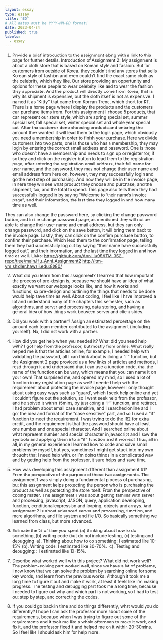 ```yaml
---
layout: essay
type: essay
title: "E5"
# All dates must be YYYY-MM-DD format!
date: 2023-04-24
published: true
labels:
  - essay
---
```

1.	Provide a brief introduction to the assignment along with a link to this page for further details.
Introduction of Assignment 2:
My assignment is about a cloth store that is based on Korean style and fashion. But for customers from outside of Korea, they couldn’t find any stores that sells Korean style of fashion and even couldn’t find the exact same cloth as the celebrity, which they like. Our store providing an opportunity and options for these people to wear celebrity like and to wear the fashion they appreciate. And the product will directly come from Korea, that is why its shipment is expensive, but the cloth itself is not as expensive. I named it as “Kitty” that came from Korean Trend, which short for KT. 
There is a home page where I display the products and the customers can purchase items from. For this assignment I choose 5 products, that can represent our store style, which are spring special set, summer special set, fall special set, winter special set and whole year special set. 
After the customer done choosing products and entering the amount they wanted, it will lead them to the login page, which obviously you need a membership in order to finish your purchase. 
Here we divide customers into two parts, one is those who has a membership, they may login by entering the correct email address and password. One is those who doesn’t have a membership and needs to sign up or register for, if so they and click on the register button to lead them to the registration page, after entering the registration email address, their full name for user name, and the password, they may not change their user name and email address from here on, however, they may successfully login and go the next step of purchasing. 
And now they will be in the invoice page, in here they will see what product they choose and purchase, and the shipment, tax, and the total to spend. This page also tells them they had successfully logged in by saying “Welcome to ‘their name’s invoice page”, and their information, the last time they logged in and how many time as well.

They can also change the password here, by clicking the change password button, and in the change password page, as mentioned they will not be able to change their user name and email address, but they can only change password, and click on the save button, it will bring them back to the invoice page. 
Lastly, they can click on the confirm purchase button, to confirm their purchase. Which lead them to the confirmation page, telling them they had successfully log out by saying “their name have successfully logged out”, and their information, and the last time they logged in and how time as well.
Links:
https://github.com/AnniHu95/ITM-352-repo/tree/main/Hu_Anni_Assignment2
http://itm-vm.shidler.hawaii.edu:8080/

2.	What did you learn from this assignment?
I learned that how important the process of pre-design is, because we should have an idea of what exactly we want our webpage looks like, and how it works and functions, so pre-design and outlining the things that needs to be done would help save time as well. 
About coding, I feel like I have improved a lot and understand many of the chapters this semester, such as algorithms, and server and processing, data storing, and having a general idea of how things work between server and client sides.

3.	Did you work with a partner? Assign an estimated percentage on the amount each team member contributed to the assignment (including yourself).
No, I did not work with a partner.
4.	How did you get help when you needed it? What did you need help with?
I got help from the professor, but mostly from online. What really helped me is that the articles online, for example, I needed help with validating the password, all I can think about is doing a “if” function, but the Assignment 2 page provided us a few links of articles and methods, I read through it and understand that I can use a function code, that the name of the function can be vary, which means that you can name it on your own! That surprised me, and opened my mind, so I used a lot of function in my registration page as well! 
I needed help with the requirement about protecting the invoice page, however I only thought about using easy ways such as “guard”, which I seek help online and yet I couldn’t figure out the solution, so I went seek help from the professor, and he solved it within 15mins, by just doing a “if” function, and redirect. 
I had problem about email case sensitive, and I searched online and I got the idea and format of the “case sensitive” part, and so I used a “if” function to meet the requirement.
I was trying to do the IR2 for extra credit, and the requirement is that the password should have at least one number and one special character. And I searched online about what represent number and special character in javascript and I saw the symbols and applying them into a “if” function and it worked! 
Thus, all in all, in my general experience I learned how to code and solve small problems by myself, but yes, sometimes I might get stuck into my own thought that I need help with, or I’m doing things in a complicated way and by getting help from the professor, it sure helps and save time.
5.	How was developing this assignment different than assignment #1?
From the perspective of the purpose of these two assignments. The assignment 1 was simply doing a fundamental process of purchasing, but this assignment helps protecting the person who is purchasing the product as well as protecting the store itself. 
From the perspective of coding matter. The assignment 1 was about getting familiar with server and processing, javascript, JASON, query, application developing, function, conditional expression and looping, objects and arrays. And assignment 2 is about advanced server and processing,  function, and more algorithms, and file system and file I/O. So basically something we learned from class, but more advanced.
6.	Estimate the % of time you spent (a) thinking about how to do something, (b) writing code (but do not include testing, (c) testing and debugging
(a). Thinking about how to do something: I estimated like 10-15%
(b). Writing code: I estimated like 80-70%.
(c). Testing and debugging: : I estimated like 10-15%.
7.	Describe what worked well with this project? What did not work well?
The problem-solving part worked well, since we have a lot of problems, I now know that we can solve the problem by searching online for some key words, and learn from the previous works. Although it took me a long time to figure it out and make it work, at least it feels like I’m making progress.
The testing and debugging part took me a long time, because I needed to figure out why and which part is not working, so I had to test out step by step, and correcting the codes.
8.	If you could go back in time and do things differently, what would you do differently?
I hope I can ask the professor more about some of the requirements, because when I was trying to figure out some of the requirements and it took me like a whole afternoon to make it work, and fix it, and the professor fixed it and helped me on it within 20-30mins. So I feel like I should ask him for help more.
